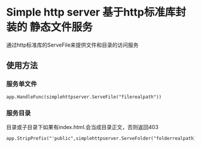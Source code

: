 # Simple http server 基于http标准库封装的 静态文件服务

通过http标准库的ServeFile来提供文件和目录的访问服务

## 使用方法

### 服务单文件

    app.HandleFunc(simplehttpserver.ServeFile("filerealpath"))

### 服务目录

目录或子目录下如果有index.html.会当成目录正文，否则返回403

    app.StripPrefix("'public",simplehttpserver.ServeFolder("folderrealpath))